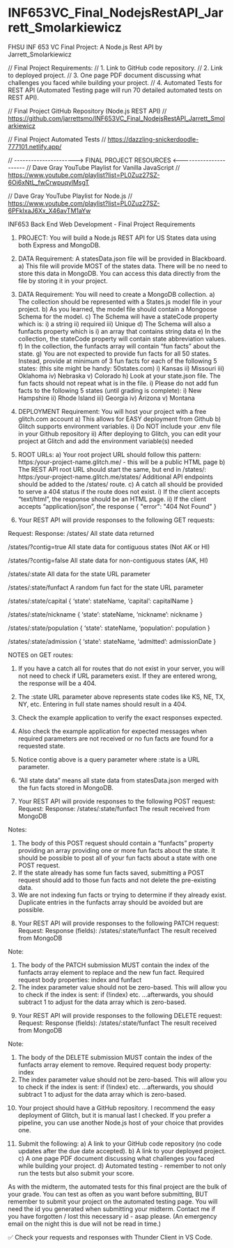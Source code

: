 # INF653VC_Final_NodejsRestAPI_Jarrett_Smolarkiewicz
FHSU INF 653 VC Final Project: A Node.js Rest API by Jarrett_Smolarkiewicz

// Final Project Requirements:
//  1. Link to GitHub code repository.
//  2. Link to deployed project.
//  3. One page PDF document discussing what challenges you faced while building your project.
//  4. Automated Tests for REST API (Automated Testing page will run 70 detailed automated tests on REST API).

// Final Project GitHub Repository (Node.js REST API)
// https://github.com/jarrettsmo/INF653VC_Final_NodejsRestAPI_Jarrett_Smolarkiewicz

// Final Project Automated Tests
// https://dazzling-snickerdoodle-777101.netlify.app/

// ----------------------> FINAL PROJECT RESOURCES <----------------------
// Dave Gray YouTube Playlist for Vanilla JavaScript
// https://www.youtube.com/playlist?list=PL0Zuz27SZ-6Oi6xNtL_fwCrwpuqylMsgT 

// Dave Gray YouTube Playlist for Node.js
// https://www.youtube.com/playlist?list=PL0Zuz27SZ-6PFkIxaJ6Xx_X46avTM1aYw 



INF653 Back End Web Development - Final Project Requirements

1. PROJECT: You will build a Node.js REST API for US States data using both Express and MongoDB.

2. DATA Requirement: A statesData.json file will be provided in Blackboard.
 a) This file will provide MOST of the states data. There will be no need to store this data in
    MongoDB. You can access this data directly from the file by storing it in your project.

3. DATA Requirement: You will need to create a MongoDB collection.
 a) The collection should be represented with a States.js model file in your project.
 b) As you learned, the model file should contain a Mongoose Schema for the model.
 c) The Schema will have a stateCode property which is:
    i) a string
    ii) required
    iii) Unique
 d) The Schema will also a funfacts property which is
    i) an array that contains string data
 e) In the collection, the stateCode property will contain state abbreviation values.
 f) In the collection, the funfacts array will contain “fun facts” about the state.
 g) You are not expected to provide fun facts for all 50 states. Instead, provide at minimum of 3 fun
    facts for each of the following 5 states: (this site might be handy: 50states.com)
    i) Kansas
    ii) Missouri
    iii) Oklahoma
    iv) Nebraska
    v) Colorado
 h) Look at your state.json file. The fun facts should not repeat what is in the file.
    i) Please do not add fun facts to the following 5 states (until grading is complete):
    i) New Hampshire
    ii) Rhode Island
    iii) Georgia
    iv) Arizona
    v) Montana

4. DEPLOYMENT Requirement: You will host your project with a free glitch.com account
a) This allows for EASY deployment from Github
b) Glitch supports environment variables.
i) Do NOT include your .env file in your Github repository
ii) After deploying to Glitch, you can edit your project at Glitch and add the environment
variable(s) needed

5. ROOT URLs:
 a) Your root project URL should follow this pattern:
    https:/your-project-name.glitch.me/ - this will be a public HTML page
 b) The REST API root URL should start the same, but end in /states/:
    https:/your-project-name.glitch.me/states/
    Additional API endpoints should be added to the /states/ route.
 c) A catch all should be provided to serve a 404 status if the route does not exist.
    i) If the client accepts “text/html”, the response should be an HTML page.
    ii) If the client accepts “application/json”, the response { "error": "404 Not Found" }

6. Your REST API will provide responses to the following GET requests:

Request:                        Response:
 /states/                        All state data returned

 /states/?contig=true            All state data for contiguous states (Not AK or HI)
 
 /states/?contig=false           All state data for non-contiguous states (AK, HI)
 
 /states/:state                  All data for the state URL parameter
 
 /states/:state/funfact          A random fun fact for the state URL parameter
 
 /states/:state/capital          { ‘state’: stateName, ‘capital’: capitalName }
 
 /states/:state/nickname         { ‘state’: stateName, ‘nickname’: nickname }
 
 /states/:state/population       { ‘state’: stateName, ‘population’: population }
 
 /states/:state/admission        { ‘state’: stateName, ‘admitted’: admissionDate }

NOTES on GET routes:
1. If you have a catch all for routes that do not exist in your server, you will not need to check if
   URL parameters exist. If they are entered wrong, the response will be a 404.

2. The :state URL parameter above represents state codes like KS, NE, TX, NY, etc. Entering in
   full state names should result in a 404.

3. Check the example application to verify the exact responses expected.

4. Also check the example application for expected messages when required parameters are not
   received or no fun facts are found for a requested state.

5. Notice contig above is a query parameter where :state is a URL parameter.

6. “All state data” means all state data from statesData.json merged with the fun facts stored in MongoDB.

7. Your REST API will provide responses to the following POST request:
   Request: Response:
   /states/:state/funfact The result received from MongoDB

 Notes:
  1) The body of this POST request should contain a “funfacts” property providing an array
     providing one or more fun facts about the state. It should be possible to post all of your fun facts 
     about a state with one POST request.
  2) If the state already has some fun facts saved, submitting a POST request should add to those
     fun facts and not delete the pre-existing data.
  3) We are not indexing fun facts or trying to determine if they already exist. Duplicate entries in the
     funfacts array should be avoided but are possible.

8. Your REST API will provide responses to the following PATCH request:
   Request: Response (fields):
   /states/:state/funfact The result received from MongoDB

 Note:
  1) The body of the PATCH submission MUST contain the index of the funfacts array element to
     replace and the new fun fact. Required request body properties: index and funfact
  2) The index parameter value should not be zero-based. This will allow you to check if the index is
     sent: if (!index) etc. …afterwards, you should subtract 1 to adjust for the data array which is zero-based.

9. Your REST API will provide responses to the following DELETE request:
   Request: Response (fields):
   /states/:state/funfact The result received from MongoDB

 Note:
  1) The body of the DELETE submission MUST contain the index of the funfacts array element to remove. 
     Required request body property: index
  2) The index parameter value should not be zero-based. This will allow you to check if the index is sent: 
     if (!index) etc. …afterwards, you should subtract 1 to adjust for the data array which is zero-based.

10. Your project should have a GitHub repository. I recommend the easy deployment of Glitch, but it is
    manual last I checked. If you prefer a pipeline, you can use another Node.js host of your choice that
    provides one.

11. Submit the following:
  a) A link to your GitHub code repository (no code updates after the due date accepted).
  b) A link to your deployed project.
  c) A one page PDF document discussing what challenges you faced while building your project.
  d) Automated testing - remember to not only run the tests but also submit your score.

As with the midterm, the automated tests for this final project are the bulk of your grade. You can test
as often as you want before submitting, BUT remember to submit your project on the automated testing
page. You will need the id you generated when submitting your midterm. Contact me if you have
forgotten / lost this necessary id - asap please. (An emergency email on the night this is due will not be
read in time.)

✅ Check your requests and responses with Thunder Client in VS Code.